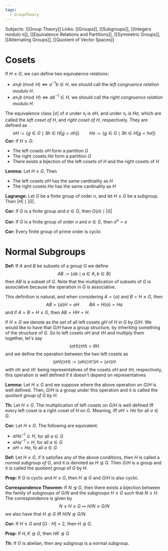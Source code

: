 ```yaml
---
tags:
  - GroupTheory
---
```

Subjects: [[Group Theory]]
Links: [[Groups]], [[Subgroups]], [[Integers modulo n]], [[Equivalence Relations and Partitions]], [[Symmetric Groups]], [[Alternating Groups]], [[Quotient of Vector Spaces]]

# Cosets

If $H\le G$, we can define two equivalence relations:
- $a\equiv_l b \pmod H\iff a^{-1}b\in H$, we should call the *left congruence relation modulo $H$*. 
- $a\equiv_r b \pmod H\iff ab^{-1}\in H$, we should call the *right congruence relation modulo $H$*. 

The equivalence class $[\sigma]$ of $\sigma$ under $\equiv_l$ is $\sigma H$, and under $\equiv_r$ is $H \sigma$, which are called the *left coset of $H$*, and *right coset of $H$*, respectively. They are defined as $$\sigma H := \{g \in G \mid \exists h\in H[g = \sigma h]\} \qquad H\sigma := \{g \in G \mid \exists h\in H[g = h\sigma]\}$$
**Cor:** If $H \le G$:
- The left cosets $\sigma H$ form a partition $G$
- The right cosets $H\sigma$ form a partition $G$
- There exists a bijection of the left cosets of $H$ and the right cosets of $H$

**Lemma:** Let $H\le G$. Then
- The left cosets $\sigma H$ has the same cardinality as $H$
- The right cosets $H\sigma$ has the same cardinality as $H$

**Lagrange:** Let $G$ be a finite group of order $n$, and let $H\le G$ be a subgroup. Then $|H|  \mid | G|$. 

**Cor:** If $G$ is a finite group and $\sigma \in G$, then $O(\sigma) \mid |G|$

**Cor:** If $G$ is a finite group of order $n$ and $\sigma\in G$, then $\sigma^n = e$

**Cor:** Every finite group of prime order is cyclic

# Normal Subgroups

**Def:** If $A$ and $B$ be subsets of a group $G$ we define $$AB := \{ab \mid a\in A, b\in B\}$$then $AB$ is a subset of $G$. Note that the multiplication of subsets of $G$ is associative because the operation in $G$ is associative. 

This definition is natural, and when considering $A =\{a\}$ and $B= H\le G$, then $$A B = \{a\} H = aH \qquad BA = H\{a\}=Ha$$and if $A =B = H\le G$, then $AB = HH = H$. 

If $H\le G$ we denote as the set of all left cosets $gH$ of $H$ in $G$ by $G/H$. We would like to have that $G/H$ have a group structure, by inheriting something of the structure of $G$. So to left cosets $\sigma H$ and $\tau H$ and multiply them together, let's say $$(\sigma H)(\tau H) = \theta H$$and we define the operation between the two left cosets as $$(\sigma H)(\tau H) := (\sigma h) (\tau h') H = (\sigma \tau )H$$
with $\sigma h$ and $\tau h'$ being representatives of the cosets $\sigma H$ and $\tau H$, respectively, this operation is well defined if it doesn't depend on representatives 

**Lemma:** Let $H\le G$ and we suppose where the above operation on $G/H$ is well defined. Then, $G/H$ is a group under this operation and it is called the *quotient group of $G$ by $H$*. 

**Th:** Let $H \le G$. The multiplication of left cosets on $G/H$ is well defined iff every left coset is a right coset of $H$ on $G$. Meaning, iff $\sigma H = H \sigma$ for all $\sigma \in G$. 

**Cor:** Let $H \le G$. The following are equivalent:
- $aHa^{-1} \subseteq H$, for all $a\in G$
- $aHa^{-1} = H$, for all $a\in G$
- $aH = Ha$, fo all $a \in G$

**Def:** Let $H \le G$, if it satisfies any of the above conditions, then $H$ is called a *normal subgroup of* $G$, and it is denoted as $H \trianglelefteq G$. Then $G/H$ is a group and it is called the *quotient group* of $G$ by $H$. 

**Prop:** If $G$ is cyclic and $H \le G$, then $H \trianglelefteq G$ and $G/H$ is also cyclic.

**Correspondence Theorem:** If $N \trianglelefteq G$, then there exists a bijection between the family of subgroups of $G/N$ and the subgroups $H \le G$ such that $N \le H$. The correspondence is given by $$N \le H \le G \mapsto H/N \le G/N$$
we also have that $H \trianglelefteq G$ iff $H/N \trianglelefteq G/N$. 

**Cor:** If $H \le G$ and $[G: H] = 2$, then $H \trianglelefteq G$. 

**Prop:** If $H, K \trianglelefteq G$, then $HK \trianglelefteq G$

**Th:** If $G$ is abelian, then any subgroup is a normal subgroup.


